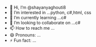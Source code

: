 - 👋 Hi, I’m @shayanyaghouti8
- 👀 I’m interested in ...python, c#,html, css
- 🌱 I’m currently learning ...c#
- 💞️ I’m looking to collaborate on ...c#
- 📫 How to reach me ...
- 😄 Pronouns: ...
- ⚡ Fun fact: ...

<!---
shayanyaghouti8/shayanyaghouti8 is a ✨ special ✨ repository because its `README.md` (this file) appears on your GitHub profile.
You can click the Preview link to take a look at your changes.
--->
